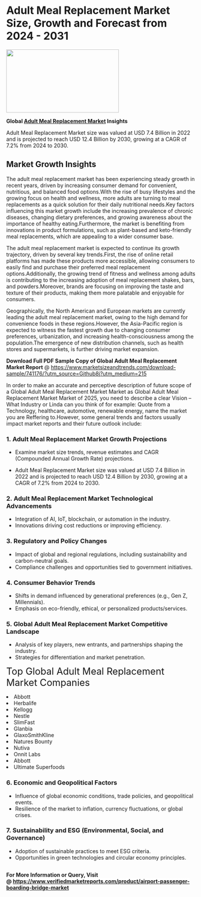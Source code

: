<H1>Adult Meal Replacement Market Size, Growth and Forecast from 2024 - 2031</H1><img class="aligncenter size-medium wp-image-584254" src="https://thirdeyenews.in/wp-content/uploads/2024/09/Global-Market-Research-300x168.jpeg" alt="" width="300" height="168" /><p><strong>Global&nbsp;<a href="https://www.marketsizeandtrends.com/download-sample/741176/?utm_source=Github8j?utm_medium=215">Adult Meal Replacement Market</a> Insights</strong></p><p>Adult Meal Replacement Market size was valued at USD 7.4 Billion in 2022 and is projected to reach USD 12.4 Billion by 2030, growing at a CAGR of 7.2% from 2024 to 2030.</p><p><h2>Market Growth Insights</h2> <p>The adult meal replacement market has been experiencing steady growth in recent years, driven by increasing consumer demand for convenient, nutritious, and balanced food options.With the rise of busy lifestyles and the growing focus on health and wellness, more adults are turning to meal replacements as a quick solution for their daily nutritional needs.Key factors influencing this market growth include the increasing prevalence of chronic diseases, changing dietary preferences, and growing awareness about the importance of healthy eating.Furthermore, the market is benefiting from innovations in product formulations, such as plant-based and keto-friendly meal replacements, which are appealing to a wider consumer base.</p> <p>The adult meal replacement market is expected to continue its growth trajectory, driven by several key trends.First, the rise of online retail platforms has made these products more accessible, allowing consumers to easily find and purchase their preferred meal replacement options.Additionally, the growing trend of fitness and wellness among adults is contributing to the increasing adoption of meal replacement shakes, bars, and powders.Moreover, brands are focusing on improving the taste and texture of their products, making them more palatable and enjoyable for consumers.</p> <p>Geographically, the North American and European markets are currently leading the adult meal replacement market, owing to the high demand for convenience foods in these regions.However, the Asia-Pacific region is expected to witness the fastest growth due to changing consumer preferences, urbanization, and increasing health-consciousness among the population.The emergence of new distribution channels, such as health stores and supermarkets, is further driving market expansion.</p> <p><span class=""><strong>Download Full PDF Sample Copy of Global Adult Meal Replacement Market Report</strong> @ <a href="https://www.marketsizeandtrends.com/download-sample/741176/?utm_source=Github8j?utm_medium=215" target="_blank">https://www.marketsizeandtrends.com/download-sample/741176/?utm_source=Github8j?utm_medium=215</a></span></p><p>In order to make an accurate and perceptive description of future scope of a Global&nbsp;Adult Meal Replacement Market Market as Global&nbsp;Adult Meal Replacement Market Market of 2025, you need to describe a clear Vision &ndash; What Industry or Linda can you think of for example: Quote from a Technology, healthcare, automotive, renewable energy, name the market you are Reffering to.However, some general trends and factors usually impact market reports and their future outlook include:</p><h3>1.&nbsp;<strong>Adult Meal Replacement Market Growth Projections</strong></h3><ul><li>Examine market size trends, revenue estimates and CAGR (Compounded Annual Growth Rate) projections.</li><li><p>Adult Meal Replacement Market size was valued at USD 7.4 Billion in 2022 and is projected to reach USD 12.4 Billion by 2030, growing at a CAGR of 7.2% from 2024 to 2030.</p></li></ul><h3>2.&nbsp;<strong>Adult Meal Replacement Market Technological Advancements</strong></h3><ul><li>Integration of AI, IoT, blockchain, or automation in the industry.</li><li>Innovations driving cost reductions or improving efficiency.</li></ul><h3>3.&nbsp;<strong>Regulatory and Policy Changes</strong></h3><ul><li>Impact of global and regional regulations, including sustainability and carbon-neutral goals.</li><li>Compliance challenges and opportunities tied to government initiatives.</li></ul><h3>4.&nbsp;<strong>Consumer Behavior Trends</strong></h3><ul><li>Shifts in demand influenced by generational preferences (e.g., Gen Z, Millennials).</li><li>Emphasis on eco-friendly, ethical, or personalized products/services.</li></ul><h3>5.&nbsp;<strong>Global Adult Meal Replacement Market Competitive Landscape</strong></h3><ul><li>Analysis of key players, new entrants, and partnerships shaping the industry.</li><li>Strategies for differentiation and market penetration.</li></ul><p data-pm-slice="1 1 []"><span style="color: inherit; font-family: inherit; font-size: 25px;">Top Global Adult Meal Replacement Market Companies</span></p><div class="" data-test-id=""><p><li>Abbott</li><li> Herbalife</li><li> Kellogg</li><li> Nestle</li><li> SlimFast</li><li> Glanbia</li><li> GlaxoSmithKline</li><li> Natures Bounty</li><li> Nutiva</li><li> Onnit Labs</li><li> Abbott</li><li> Ultimate Superfoods</li></p></div><h3>6.&nbsp;<strong>Economic and Geopolitical Factors</strong></h3><ul><li>Influence of global economic conditions, trade policies, and geopolitical events.</li><li>Resilience of the market to inflation, currency fluctuations, or global crises.</li></ul><h3>7.&nbsp;<strong>Sustainability and ESG (Environmental, Social, and Governance)</strong></h3><ul><li>Adoption of sustainable practices to meet ESG criteria.</li><li>Opportunities in green technologies and circular economy principles.</li></ul><h2><strong style="font-size: 14px;">For More Information or Query, Visit @&nbsp;</strong><a style="background-color: #ffffff; font-size: 14px;" href="https://www.marketsizeandtrends.com/report/adult-meal-replacement-market/" target="_blank">https://www.verifiedmarketreports.com/product/airport-passenger-boarding-bridge-market</a></h2>